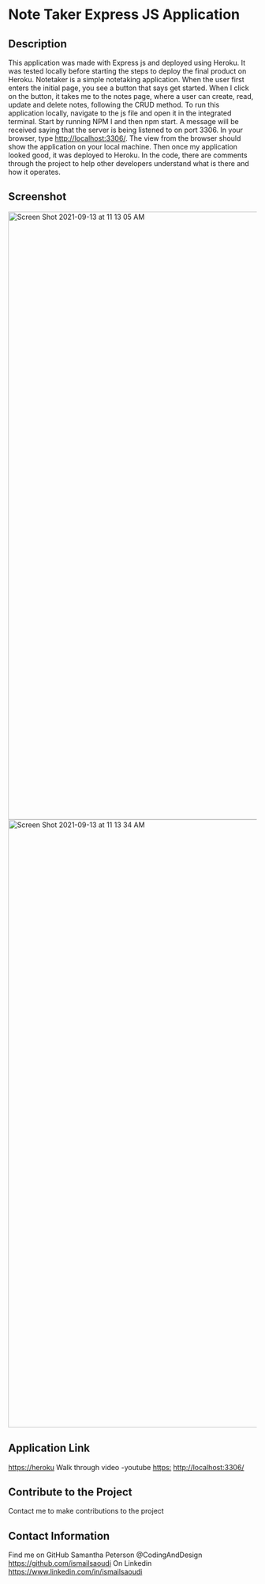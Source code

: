 # Note Taker Express JS Application

## Description

This application was made with Express js and deployed using Heroku. It was tested locally before starting the steps to deploy the final product on Heroku.
Notetaker is a simple notetaking application. When the user first enters the initial page, you see a button that says get started. When I click on the button, it takes me to the notes page, where a user can create, read, update and delete notes, following the CRUD method. To run this application locally, navigate to the js file and open it in the integrated terminal. Start by running NPM I and then npm start. A message will be received saying that the server is being listened to on port 3306.
In your browser, type <http://localhost:3306/>. The view from the browser should show the application on your local machine. Then once my application looked good, it was deployed to Heroku. In the code, there are comments through the project to help other developers understand what is there and how it operates.

## Screenshot
<img width="1230" alt="Screen Shot 2021-09-13 at 11 13 05 AM" src="https://user-images.githubusercontent.com/85209802/133151808-f4a8081b-bebb-43ad-b20a-d177677ca60e.png">
<img width="1230" alt="Screen Shot 2021-09-13 at 11 13 34 AM" src="https://user-images.githubusercontent.com/85209802/133151830-c0a592a2-ca39-43f1-86bd-e432e0bee7e2.png">

## Application Link

<https://heroku>
Walk through video -youtube <https:>
<http://localhost:3306/>


## Contribute to the Project

Contact me to make contributions to the project

## Contact Information

Find me on GitHub Samantha Peterson @CodingAndDesign
<https://github.com/ismailsaoudi>
On Linkedin
<https://www.linkedin.com/in/ismailsaoudi>
